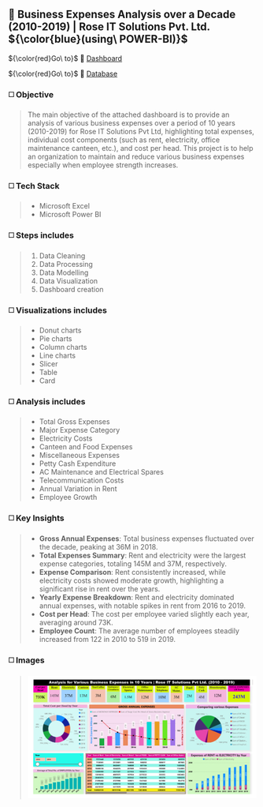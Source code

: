 ## 🔳 Business Expenses Analysis over a Decade (2010-2019) | Rose IT Solutions Pvt. Ltd. ${\color{blue}(using\ POWER-BI)}$

${\color{red}Go\ to}$ 🔗 [Dashboard](https://github.com/ialam085/Business_Expenses_Analysis_Rose_POWER_BI/blob/main/Various_Office_Expenses_ROSE.pdf)

${\color{red}Go\ to}$ 🔗 [Database](https://github.com/ialam085/Business_Expenses_Analysis_Rose_POWER_BI/blob/main/ROSE_Office_Exp._Analysis.csv)

### ◻️ Objective

>The main objective of the attached dashboard is to provide an analysis of various business expenses over a period of 10 years (2010-2019) for Rose IT Solutions Pvt Ltd, highlighting total expenses, individual cost components (such as rent, electricity, office maintenance canteen, etc.), and cost per head. This project is to help an organization to maintain and reduce various business expenses especially when employee strength increases.

### ◻️ Tech Stack

>- Microsoft Excel
>- Microsoft Power BI

### ◻️ Steps includes

>1. Data Cleaning
>2. Data Processing
>3. Data Modelling
>4. Data Visualization
>5. Dashboard creation

### ◻️ Visualizations includes

>- Donut charts
>- Pie charts
>- Column charts
>- Line charts
>- Slicer
>- Table
>- Card

### ◻️ Analysis includes

>- Total Gross Expenses
>- Major Expense Category
>- Electricity Costs
>- Canteen and Food Expenses
>- Miscellaneous Expenses
>- Petty Cash Expenditure
>- AC Maintenance and Electrical Spares
>- Telecommunication Costs
>- Annual Variation in Rent
>- Employee Growth

### ◻️ Key Insights

>- **Gross Annual Expenses**: Total business expenses fluctuated over the decade, peaking at 36M in 2018.
>- **Total Expenses Summary**: Rent and electricity were the largest expense categories, totaling 145M and 37M, respectively.
>- **Expense Comparison**: Rent consistently increased, while electricity costs showed moderate growth, highlighting a significant rise in rent over the years.
>- **Yearly Expense Breakdown**: Rent and electricity dominated annual expenses, with notable spikes in rent from 2016 to 2019.
>- **Cost per Head**: The cost per employee varied slightly each year, averaging around 73K.
>- **Employee Count**: The average number of employees steadily increased from 122 in 2010 to 519 in 2019.

### ◻️ Images

>![Business Expenses Analysis](https://github.com/ialam085/Business_Expenses_Analysis_ROSE/blob/main/Various_Office_Expenses_ROSE-1.png)
